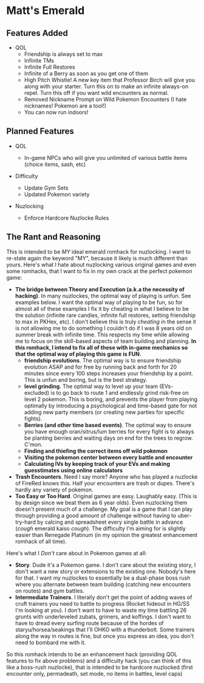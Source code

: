 # Matt's Emerald

## Features Added

- QOL
  - Friendship is always set to max
  - Infinite TMs
  - Infinite Full Restores
  - Infinite of a Berry as soon as you get one of them
  - High Pitch Whistle! A new key item that Professor Birch will give you along with your starter.  Turn this on to make an infinite always-on repel.  Turn this off if you want wild encounters as normal. 
  - Removed Nickname Prompt on Wild Pokemon Encounters (I hate nicknames! Pokemon are a tool!)
  - You can now run indoors! 

## Planned Features

- QOL
  - In-game NPCs who will give you unlimited of various battle items (choice items, sash, etc)

- Difficulty
  - Update Gym Sets
  - Updated Pokemon variety

- Nuzlocking
  - Enforce Hardcore Nuzlocke Rules

## The Rant and Reasoning

This is intended to be _MY_ ideal emerald romhack for nuzlocking. I want to re-state again the keyword "MY", because it likely is much different than yours. Here's what I hate about nuzlocking various original games and even some romhacks, that I want to fix in my own crack at the perfect pokemon game:

- **The bridge between Theory and Execution (a.k.a the necessity of hacking)**. In many nuzlockes, the optimal way of playing is unfun. See examples below. I want the optimal way of playing to be fun, so for almost all of these examples I fix it by cheating in what I believe to be the solution (infinite rare candies, infinite full restores, setting friendship to max in PKHex, etc). I don't believe this is truly _cheating_ in the sense it is not allowing me to do something I couldn't do if I was 8 years old on summer break with infinite time. This respects my time while allowing me to focus on the skill-based aspects of team building and planning. **In this romhack, I intend to fix all of these with in-game mechanics so that the optimal way of playing this game is FUN**.
  - **friendship evolutions**. The optimal way is to ensure friendship evolution ASAP and for free by running back and forth for 20 minutes since every 100 steps increases your friendship by a point. This is unfun and boring, but is the best strategy.
  - **level grinding**. The optimal way to level up your team (EVs-excluded) is to go back to route 1 and endlessly grind risk-free on level 2 pokemon. This is boring, and prevents the player from playing optimally by introducing a psychological and time-based gate for not adding new party members (or creating new parties for specific fights).
  - **Berries (and other time based events)**. The optimal way to ensure you have enough oran/sitrus/lum berries for every fight is to always be planting berries and waiting days on end for the trees to regrow. C'mon.
  - **Finding and thiefing the correct items off wild pokemon**
  - **Visiting the pokemon center between every battle and encounter**
  - **Calculating IVs by keeping track of your EVs and making guesstimates using online calculators**
- **Trash Encounters**. Need I say more? Anyone who has played a nuzlocke of FireRed knows this. Half your encounters are trash or dupes. There's hardly any variety of pokemon.
- **Too Easy or Too Hard**. Original games are easy. Laughably easy. (This is by design since we beat them as 6 year olds). Even nuzlocking them doesn't present much of a challenge. My goal is a game that I can play through providing a good amount of challenge without having to uber-try-hard by calcing and spreadsheet every single battle in advance (_cough_ emerald kaiso _cough_). The difficulty I'm aiming for is slightly easier than Renegade Platinum (in my opinion the greatest enhancement romhack of all time).

Here's what I _Don't_ care about in Pokemon games at all:

- **Story**. Dude it's a Pokemon game. I don't care about the existing story, I don't want a new story or extensions to the existing one. Nobody's here for that. I want my nuzlockes to essentially be a dual-phase boss rush where you alternate between team building (catching new encounters on routes) and gym battles.
- **Intermediate Trainers**. I literally don't get the point of adding waves of cruft trainers you need to battle to progress (Rocket hideout in HG/SS I'm looking at you). I don't want to have to waste my time battling 26 grunts with underleveled zubats, grimers, and koffings. I don't want to have to dread every surfing route because of the hordes of staryu/horsea/seakings that I'll OHKO with a thunderbolt. Some trainers along the way in routes is fine, but once you express an idea, you don't need to bombard me with it.

So this romhack intends to be an enhancement hack (providing QOL features to fix above problems) and a difficulty hack (you can think of this like a boss-rush nuzlocke), that is intended to be hardcore nuzlocked (first encounter only, permadeath, set mode, no items in battles, level caps)
